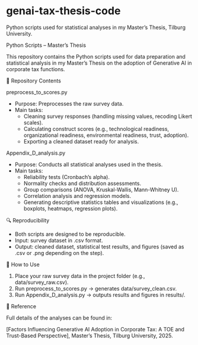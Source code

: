 # genai-tax-thesis-code
Python scripts used for statistical analyses in my Master’s Thesis, Tilburg University.

Python Scripts – Master’s Thesis

This repository contains the Python scripts used for data preparation and statistical analysis in my Master’s Thesis on the adoption of Generative AI in corporate tax functions.

📂 Repository Contents

preprocess_to_scores.py
* Purpose: Preprocesses the raw survey data.
* Main tasks:
  - Cleaning survey responses (handling missing values, recoding Likert scales).
  - Calculating construct scores (e.g., technological readiness, organizational readiness, environmental readiness, trust, adoption).
  - Exporting a cleaned dataset ready for analysis.

Appendix_D_analysis.py
* Purpose: Conducts all statistical analyses used in the thesis.
* Main tasks:
  - Reliability tests (Cronbach’s alpha).
  - Normality checks and distribution assessments.
  - Group comparisons (ANOVA, Kruskal-Wallis, Mann-Whitney U).
  - Correlation analysis and regression models.
  - Generating descriptive statistics tables and visualizations (e.g., boxplots, heatmaps, regression plots).

🔍 Reproducibility
* Both scripts are designed to be reproducible.
* Input: survey dataset in .csv format.
* Output: cleaned dataset, statistical test results, and figures (saved as .csv or .png depending on the step).

📖 How to Use
1. Place your raw survey data in the project folder (e.g., data/survey_raw.csv).
2. Run preprocess_to_scores.py → generates data/survey_clean.csv.
3. Run Appendix_D_analysis.py → outputs results and figures in results/.

📎 Reference

Full details of the analyses can be found in:

[Factors Influencing Generative AI Adoption in Corporate Tax: A TOE and Trust-Based Perspective], Master’s Thesis, Tilburg University, 2025.
